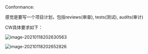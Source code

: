 Conformance:

感觉是要写一个项目计划，包括reviews(审查), tests(测试), audits(审计)

CW具体要求如下：

![image-20210118202630563](C:\Users\16778\AppData\Roaming\Typora\typora-user-images\image-20210118202630563.png)

![image-20210118202652826](C:\Users\16778\AppData\Roaming\Typora\typora-user-images\image-20210118202652826.png)



